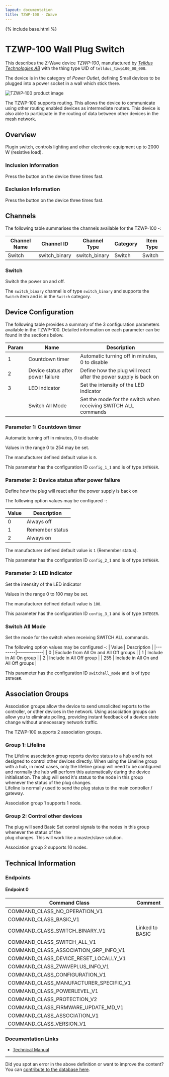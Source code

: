 ```yaml
---
layout: documentation
title: TZWP-100 - ZWave
---
```


{% include base.html %}

# TZWP-100 Wall Plug Switch
This describes the Z-Wave device *TZWP-100*, manufactured by *[Telldus Technologies AB](http://www.telldus.com/)* with the thing type UID of ```telldus_tzwp100_00_000```.

The device is in the category of *Power Outlet*, defining Small devices to be plugged into a power socket in a wall which stick there.

![TZWP-100 product image](https://www.cd-jackson.com/zwave_device_uploads/409/409_default.png)


The TZWP-100 supports routing. This allows the device to communicate using other routing enabled devices as intermediate routers.  This device is also able to participate in the routing of data between other devices in the mesh network.

## Overview

Plug­in switch, controls lighting and other electronic equipment up to 2000 W (resistive load).

### Inclusion Information

Press the button on the device three times fast.

### Exclusion Information

Press the button on the device three times fast.

## Channels

The following table summarises the channels available for the TZWP-100 -:

| Channel Name | Channel ID | Channel Type | Category | Item Type |
|--------------|------------|--------------|----------|-----------|
| Switch | switch_binary | switch_binary | Switch | Switch | 

### Switch
Switch the power on and off.

The ```switch_binary``` channel is of type ```switch_binary``` and supports the ```Switch``` item and is in the ```Switch``` category.



## Device Configuration

The following table provides a summary of the 3 configuration parameters available in the TZWP-100.
Detailed information on each parameter can be found in the sections below.

| Param | Name  | Description |
|-------|-------|-------------|
| 1 | Countdown timer | Automatic turning off in minutes, 0 to disable |
| 2 | Device status after power failure | Define how the plug will react after the power supply is back on |
| 3 | LED indicator | Set the intensity of the LED indicator |
|  | Switch All Mode | Set the mode for the switch when receiving SWITCH ALL commands |

### Parameter 1: Countdown timer

Automatic turning off in minutes, 0 to disable

Values in the range 0 to 254 may be set.

The manufacturer defined default value is ```0```.

This parameter has the configuration ID ```config_1_1``` and is of type ```INTEGER```.


### Parameter 2: Device status after power failure

Define how the plug will react after the power supply is back on

The following option values may be configured -:

| Value  | Description |
|--------|-------------|
| 0 | Always off |
| 1 | Remember status |
| 2 | Always on |

The manufacturer defined default value is ```1``` (Remember status).

This parameter has the configuration ID ```config_2_1``` and is of type ```INTEGER```.


### Parameter 3: LED indicator

Set the intensity of the LED indicator

Values in the range 0 to 100 may be set.

The manufacturer defined default value is ```100```.

This parameter has the configuration ID ```config_3_1``` and is of type ```INTEGER```.

### Switch All Mode

Set the mode for the switch when receiving SWITCH ALL commands.

The following option values may be configured -:
| Value  | Description |
|--------|-------------|
| 0 | Exclude from All On and All Off groups |
| 1 | Include in All On group |
| 2 | Include in All Off group |
| 255 | Include in All On and All Off groups |

This parameter has the configuration ID ```switchall_mode``` and is of type ```INTEGER```.


## Association Groups

Association groups allow the device to send unsolicited reports to the controller, or other devices in the network. Using association groups can allow you to eliminate polling, providing instant feedback of a device state change without unnecessary network traffic.

The TZWP-100 supports 2 association groups.

### Group 1: Lifeline

The Lifeline association group reports device status to a hub and is not designed to control other devices directly. When using the Lineline group with a hub, in most cases, only the lifeline group will need to be configured and normally the hub will perform this automatically during the device initialisation.
The plug will send it's status to the node in this group whenever the status of the plug changes.  
Lifeline is normally used to send the plug status to the main controller / gateway.

Association group 1 supports 1 node.

### Group 2: Control other devices

The plug will send Basic Set control signals to the nodes in this group whenever the status of the  
plug changes. This will work like a master/slave solution.

Association group 2 supports 10 nodes.

## Technical Information

### Endpoints

#### Endpoint 0

| Command Class | Comment |
|---------------|---------|
| COMMAND_CLASS_NO_OPERATION_V1| |
| COMMAND_CLASS_BASIC_V1| |
| COMMAND_CLASS_SWITCH_BINARY_V1| Linked to BASIC|
| COMMAND_CLASS_SWITCH_ALL_V1| |
| COMMAND_CLASS_ASSOCIATION_GRP_INFO_V1| |
| COMMAND_CLASS_DEVICE_RESET_LOCALLY_V1| |
| COMMAND_CLASS_ZWAVEPLUS_INFO_V1| |
| COMMAND_CLASS_CONFIGURATION_V1| |
| COMMAND_CLASS_MANUFACTURER_SPECIFIC_V1| |
| COMMAND_CLASS_POWERLEVEL_V1| |
| COMMAND_CLASS_PROTECTION_V2| |
| COMMAND_CLASS_FIRMWARE_UPDATE_MD_V1| |
| COMMAND_CLASS_ASSOCIATION_V1| |
| COMMAND_CLASS_VERSION_V1| |

### Documentation Links

* [Technical Manual](https://www.cd-jackson.com/zwave_device_uploads/409/TZWP-100-technical-manual-pdf.pdf)

---

Did you spot an error in the above definition or want to improve the content?
You can [contribute to the database here](http://www.cd-jackson.com/index.php/zwave/zwave-device-database/zwave-device-list/devicesummary/409).
